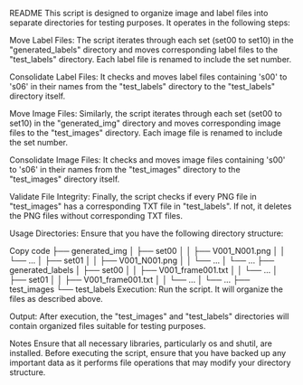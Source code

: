 
README
This script is designed to organize image and label files into separate directories for testing purposes. It operates in the following steps:

Move Label Files: The script iterates through each set (set00 to set10) in the "generated_labels" directory and moves corresponding label files to the "test_labels" directory. Each label file is renamed to include the set number.

Consolidate Label Files: It checks and moves label files containing 's00' to 's06' in their names from the "test_labels" directory to the "test_labels" directory itself.

Move Image Files: Similarly, the script iterates through each set (set00 to set10) in the "generated_img" directory and moves corresponding image files to the "test_images" directory. Each image file is renamed to include the set number.

Consolidate Image Files: It checks and moves image files containing 's00' to 's06' in their names from the "test_images" directory to the "test_images" directory itself.

Validate File Integrity: Finally, the script checks if every PNG file in "test_images" has a corresponding TXT file in "test_labels". If not, it deletes the PNG files without corresponding TXT files.

Usage
Directories: Ensure that you have the following directory structure:

Copy code
├── generated_img
│   ├── set00
│   │   ├── V001_N001.png
│   │   └── ...
│   ├── set01
│   │   ├── V001_N001.png
│   │   └── ...
│   └── ...
├── generated_labels
│   ├── set00
│   │   ├── V001_frame001.txt
│   │   └── ...
│   ├── set01
│   │   ├── V001_frame001.txt
│   │   └── ...
│   └── ...
├── test_images
└── test_labels
Execution: Run the script. It will organize the files as described above.

Output: After execution, the "test_images" and "test_labels" directories will contain organized files suitable for testing purposes.

Notes
Ensure that all necessary libraries, particularly os and shutil, are installed.
Before executing the script, ensure that you have backed up any important data as it performs file operations that may modify your directory structure.
